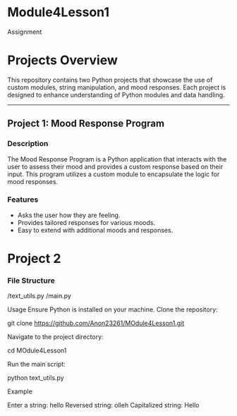 # Module4Lesson1
Assignment

# Projects Overview

This repository contains two Python projects that showcase the use of custom modules, string manipulation, and mood responses. Each project is designed to enhance understanding of Python modules and data handling.

---

## Project 1: Mood Response Program

### Description
The Mood Response Program is a Python application that interacts with the user to assess their mood and provides a custom response based on their input. This program utilizes a custom module to encapsulate the logic for mood responses.

### Features
- Asks the user how they are feeling.
- Provides tailored responses for various moods.
- Easy to extend with additional moods and responses.

# Project 2

### File Structure
/text_utils.py
/main.py

Usage
Ensure Python is installed on your machine.
Clone the repository:

git clone https://github.com/Anon23261/MOdule4Lesson1.git

Navigate to the project directory:

cd MOdule4Lesson1

Run the main script:

python text_utils.py

Example

Enter a string: hello
Reversed string: olleh
Capitalized string: Hello

